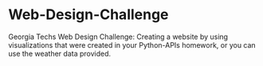 # Web-Design-Challenge
Georgia Techs Web Design Challenge:  Creating a website by using visualizations that were created in your Python-APIs homework, or you can use the weather data provided.
